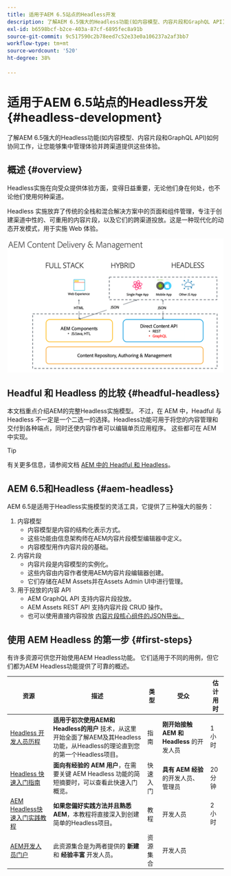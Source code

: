 ```yaml
---
title: 适用于AEM 6.5站点的Headless开发
description: 了解AEM 6.5强大的Headless功能(如内容模型、内容片段和GraphQL API)如何协同工作，让您能够集中管理体验并跨渠道提供这些体验。
exl-id: b6598bcf-b2ce-403a-87cf-6895fec8a91b
source-git-commit: 9c517590c2b78eed7c52e33e0a106237a2af3bb7
workflow-type: tm+mt
source-wordcount: '520'
ht-degree: 38%

---
```


# 适用于AEM 6.5站点的Headless开发 {#headless-development}

了解AEM 6.5强大的Headless功能(如内容模型、内容片段和GraphQL API)如何协同工作，让您能够集中管理体验并跨渠道提供这些体验。

## 概述 {#overview}

Headless实施在向受众提供体验方面，变得日益重要，无论他们身在何处，也不论他们使用何种渠道。

Headless 实施放弃了传统的全栈和混合解决方案中的页面和组件管理，专注于创建渠道中性的、可重用的内容片段，以及它们的跨渠道投放。这是一种现代化的动态开发模式，用于实施 Web 体验。

![AEM 实施模型](/help/sites-developing/headless/getting-started/assets/aem-implementation-models.png)

## Headful 和 Headless 的比较 {#headful-headless}

本文档重点介绍AEM的完整Headless实施模型。 不过，在 AEM 中，Headful 与 Headless 不一定是一个二选一的选择。Headless功能可用于将您的内容管理和交付到各种端点，同时还使内容作者可以编辑单页应用程序。 这些都可在 AEM 中实现。

>[!TIP]
>
>有关更多信息，请参阅文档 [AEM 中的 Headful 和 Headless](/help/sites-developing/headful-headless.md)。

## AEM 6.5和Headless {#aem-headless}

AEM 6.5是适用于Headless实施模型的灵活工具，它提供了三种强大的服务：

1. 内容模型
   * 内容模型是内容的结构化表示方式。
   * 这些功能由信息架构师在AEM内容片段模型编辑器中定义。
   * 内容模型用作内容片段的基础。
1. 内容片段
   * 内容片段是内容模型的实例化。
   * 这些内容由内容作者使用AEM内容片段编辑器创建。
   * 它们存储在AEM Assets并在Assets Admin UI中进行管理。
1. 用于投放的内容 API
   * AEM GraphQL API 支持内容片段投放。
   * AEM Assets REST API 支持内容片段 CRUD 操作。
   * 也可以使用直接内容投放 [内容片段核心组件的JSON导出。](https://experienceleague.adobe.com/docs/experience-manager-core-components/using/components/content-fragment-component.html?lang=zh-Hans)

## 使用 AEM Headless 的第一步 {#first-steps}

有许多资源可供您开始使用AEM Headless功能。 它们适用于不同的用例，但它们都为AEM Headless功能提供了可靠的概述。

| 资源 | 描述 | 类型 | 受众 | 估计用时 |
|---|---|---|---|---|
| [Headless 开发人员历程](/help/journey-headless/developer/overview.md) | **适用于初次使用AEM和Headless的用户** 技术，从这里开始全面了解AEM及其Headless功能，从Headless的理论直到您的第一个Headless项目。 | 指南 | **刚开始接触 AEM 和 Headless** 的开发人员 | 1 小时 |
| [Headless 快速入门指南](/help/sites-developing/headless/getting-started/introduction.md) | **面向有经验的 AEM 用户**，在需要关键 AEM Headless 功能的简短摘要时，可以查看此快速入门概览。 | 快速入门 | **具有 AEM 经验**&#x200B;的开发人员、管理员 | 20 分钟 |
| [AEM Headless快速入门实践教程](https://experienceleague.adobe.com/docs/experience-manager-learn/getting-started-with-aem-headless/graphql/multi-step/overview.html?lang=zh-Hans) | **如果您偏好实践方法并且熟悉AEM**，本教程将直接深入到创建简单的Headless项目。 | 教程 | 开发人员 | 2 小时 |
| [AEM开发人员门户](https://experienceleague.adobe.com/landing/experience-manager/headless/developer.html?lang=zh-Hans) | 此资源集合是为两者提供的 **新建** 和 **经验丰富** 开发人员。 | 资源集合 | 开发人员 | |

